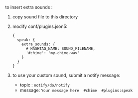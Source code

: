 to insert extra sounds :

1. copy sound file to this directory
2. modify conf/plugins.json5:

    ```json5
    {
      speak: {
        extra_sounds: {
          # HASHTAG_NAME: SOUND_FILENAME,
          '#chime': 'my-chime.wav'
        }
      }
    }
    ```
3. to use your custom sound, submit a notify message:
    - topic : `notify/do/notify`
    - message: `Your message here  #chime  #plugins:speak`
